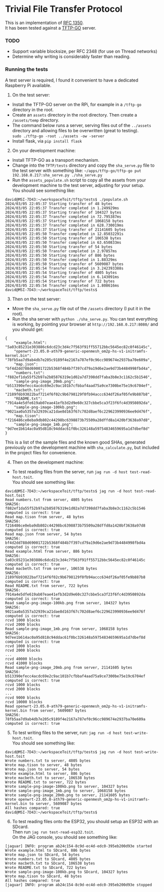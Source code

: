 # Trivial File Transfer Protocol

This is an implementation of [RFC 1350](https://www.rfc-editor.org/rfc/rfc1350).  
It has been tested against a [TFTP-GO](https://github.com/lfkeitel/tftp-go) server.  

### TODO
- Support variable blocksize, per RFC 2348 (for use on Thread networks)
- Determine why writing is considerably faster than reading.

### Running the tests
A test server is required, I found it convenient to have a dedicated Raspberry Pi available.  

1. On the test server:  
  - Install the TFTP-GO server on the RPi, for example in a `/tftp-go` directory in the root.
  - Create an `assets` directory in the root directory.  Then create a `/assets/temp` directory.
  - The command below runs a server, serving files out of the `../assets` directory and allowing files to be overwritten (great to testing).  
    `sudo ./tftp-go -root ../assets -ow -server`
  - Install flask, via `pip install flask`

2. On your development machine:  
  - Install TFTP-GO as a transport mechanism.
  - Change into the `TFTP/tests` directory and copy the `sha_serve.py` file to the test server with something like:
    `~/apps/tftp-go/tftp-go put 192.168.0.217:sha_serve.py ./sha_serve.py`
  - Run the `assets_populate.sh` script to copy all the assets from your development machine to the test server, adjusting for your setup.  
    You should see something like:  
```
david@MSI-7D43:~/workspaceToit/tftp/tests$ ./populate.sh
2024/03/05 22:05:37 Starting transfer of 48 bytes
2024/03/05 22:05:37 Transfer completed in 1.249929ms
2024/03/05 22:05:37 Starting transfer of 104327 bytes
2024/03/05 22:05:37 Transfer completed in 72.795387ms
2024/03/05 22:05:37 Starting transfer of 1068158 bytes
2024/03/05 22:05:37 Transfer completed in 628.730019ms
2024/03/05 22:05:37 Starting transfer of 21141605 bytes
2024/03/05 22:05:50 Transfer completed in 12.85032291s
2024/03/05 22:05:50 Starting transfer of 106538 bytes
2024/03/05 22:05:50 Transfer completed in 63.650833ms
2024/03/05 22:05:50 Starting transfer of 54 bytes
2024/03/05 22:05:50 Transfer completed in 2.97857ms
2024/03/05 22:05:50 Starting transfer of 886 bytes
2024/03/05 22:05:50 Transfer completed in 1.88329ms
2024/03/05 22:05:50 Starting transfer of 5609087 bytes
2024/03/05 22:05:54 Transfer completed in 3.242393388s
2024/03/05 22:05:54 Starting transfer of 4805 bytes
2024/03/05 22:05:54 Transfer completed in 6.143091ms
2024/03/05 22:05:54 Starting transfer of 722 bytes
2024/03/05 22:05:54 Transfer completed in 1.808616ms
david@MSI-7D43:~/workspaceToit/tftp/tests$ 
```    

3. Then on the test server:
  - Move the `sha_serve.py` file out of the `/assets` directory (I put it in the root).
  - Run the sha server with `python ./sha_serve.py`.  You can test everything is working, by pointing your browser at `http://192.168.0.217:8080/` and you should get:  
```
{
    "example.html": "5a03c85231e303886c6dcd23c3d4c7f563f91ff55712bbc5645ec82c0f46145c",
    "openwrt-23.05.0-ath79-generic-openmesh_om2p-hs-v1-initramfs-kernel.bin": "78fb5aa7d9ab4db7e205c9189f4e2167a787ef0c96cc989674e2937ba70e609a",
    "map.json": "bf4d2dd788d69001722b5368f484b7f397cd79a19d6e2ae9d73b4484998fbd4a",
    "numbers.txt": "f882ef1da55f52b97a2b85876319e1d02a7d7398dd7faba3b8e3c1162c5b1546",
    "sample-png-image_20mb.png": "b513390efecc4acdc69e2c9ac101b7cfbbaf4aad75a9ce7300be75e19c6704ef",
    "macbeth.txt": "2189f6b93022baf7214f6f02c9b6798129f0fb94accc634df26af05fe9b887b8",
    "README.txt": "7914a4e5dfe619ab07eae41efb3d2d9e60c327cbbe5ca3f23f6fc4d3950892da",
    "sample-png-image-100kb.png": "9021aa0a5357a32939ca21dae8d163f67c702d8aef6c229623990936ee9d476f",
    "map.tison": "f216486ce0eba9db802c44298bc6398873b75509a28dffd8a1420bf3638a97d8",
    "sample-png-image_1mb.png": "9d7ee1b614ac0a95d818c94ddac61f0bc326148a59754834659695a1d7dbef8d"
}
```
This is a list of the sample files and the known good SHAs, generated previously on the development machine with `sha_calculate.py`, but included in the project files for convenience.

4. Then on the development machine:
  - To test reading files from the server, run `jag run -d host test-read-host.toit`.  
You should see something like:  

```
david@MSI-7D43:~/workspaceToit/tftp/tests$ jag run -d host test-read-host.toit
Read numbers.txt from server, 4805 bytes
SHA256: f882ef1da55f52b97a2b85876319e1d02a7d7398dd7faba3b8e3c1162c5b1546 computed is correct: true
Read map.tison from server, 48 bytes
SHA256: f216486ce0eba9db802c44298bc6398873b75509a28dffd8a1420bf3638a97d8 computed is correct: true
Read map.json from server, 54 bytes
SHA256: bf4d2dd788d69001722b5368f484b7f397cd79a19d6e2ae9d73b4484998fbd4a computed is correct: true
Read example.html from server, 886 bytes
SHA256: 5a03c85231e303886c6dcd23c3d4c7f563f91ff55712bbc5645ec82c0f46145c computed is correct: true
Read macbeth.txt from server, 106538 bytes
SHA256: 2189f6b93022baf7214f6f02c9b6798129f0fb94accc634df26af05fe9b887b8 computed is correct: true
Read README.txt from server, 722 bytes
SHA256: 7914a4e5dfe619ab07eae41efb3d2d9e60c327cbbe5ca3f23f6fc4d3950892da computed is correct: true
Read sample-png-image-100kb.png from server, 104327 bytes
SHA256: 9021aa0a5357a32939ca21dae8d163f67c702d8aef6c229623990936ee9d476f computed is correct: true
rcvd 1000 blocks
rcvd 2000 blocks
Read sample-png-image_1mb.png from server, 1068158 bytes
SHA256: 9d7ee1b614ac0a95d818c94ddac61f0bc326148a59754834659695a1d7dbef8d computed is correct: true
rcvd 1000 blocks
rcvd 2000 blocks
...
rcvd 40000 blocks
rcvd 41000 blocks
Read sample-png-image_20mb.png from server, 21141605 bytes
SHA256: b513390efecc4acdc69e2c9ac101b7cfbbaf4aad75a9ce7300be75e19c6704ef computed is correct: true
rcvd 1000 blocks
rcvd 2000 blocks
...
rcvd 9000 blocks
rcvd 10000 blocks
Read openwrt-23.05.0-ath79-generic-openmesh_om2p-hs-v1-initramfs-kernel.bin from server, 5609087 bytes
SHA256: 78fb5aa7d9ab4db7e205c9189f4e2167a787ef0c96cc989674e2937ba70e609a computed is correct: true
```

5. To test writing files to the server, run: `jag run -d host test-write-host.toit`.  
You should see something like:  

```
david@MSI-7D43:~/workspaceToit/tftp/tests$ jag run -d host test-write-host.toit
Wrote numbers.txt to server, 4805 bytes
Wrote map.tison to server, 48 bytes
Wrote map.json to server, 54 bytes
Wrote example.html to server, 886 bytes
Wrote macbeth.txt to server, 106538 bytes
Wrote README.txt to server, 722 bytes
Wrote sample-png-image-100kb.png to server, 104327 bytes
Wrote sample-png-image_1mb.png to server, 1068158 bytes
Wrote sample-png-image_20mb.png to server, 21141605 bytes
Wrote openwrt-23.05.0-ath79-generic-openmesh_om2p-hs-v1-initramfs-kernel.bin to server, 5609087 bytes
All hashes compared: true
david@MSI-7D43:~/workspaceToit/tftp/tests$ 
```
6. To test reading files onto the ESP32, you should setup an ESP32 with an SDcard.  
Then run `jag run test-read-esp32.toit`.  
On the JAG console, you should see something like:  
```
[jaguar] INFO: program ab24c154-8c9d-ec4d-edc0-395eb200d93e started
Wrote example.html to SDcard, 886 bytes
Wrote map.json to SDcard, 54 bytes
Wrote numbers.txt to SDcard, 4805 bytes
Wrote macbeth.txt to SDcard, 106538 bytes
Wrote README.txt to SDcard, 722 bytes
Wrote sample-png-image-100kb.png to SDcard, 104327 bytes
Wrote map.tison to SDcard, 48 bytes
All hashes compared: true
[jaguar] INFO: program ab24c154-8c9d-ec4d-edc0-395eb200d93e stopped

```